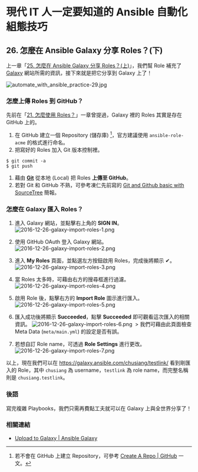 # 現代 IT 人一定要知道的 Ansible 自動化組態技巧

## 26. 怎麼在 Ansible Galaxy 分享 Roles？(下)

上一章「[25. 怎麼在 Ansible Galaxy 分享 Roles？(上)](25.how_to_share_roles_on_galaxy-1.md)」，我們幫 Role 補充了 [Galaxy][ansible_galaxy] 網站所需的資訊，接下來就是把它分享到 Galaxy 上了！

![automate_with_ansible_practice-29.jpg](imgs/automate_with_ansible_practice-29.jpg)

[ansible_galaxy]: https://galaxy.ansible.com/


### 怎麼上傳 Roles 到 GitHub？

先前在「[21. 怎麼使用 Roles？](21.how-to-use-the-roles.md)」一章曾提過，Galaxy 裡的 Roles 其實是存在 GitHub 上的。

1. 在 GitHub 建立一個 Repository (儲存庫) [^1]，官方建議使用 `ansible-role-acme` 的格式進行命名。
1. 把寫好的 Roles 加入 Git 版本控制裡。

  ```
  $ git commit -a
  $ git push
  ```

1. 藉由 **[Git][git_official]** 從本地 (Local) 把 Roles **上傳至 GitHub**。
1. 若對 Git 和 GitHub 不熟，可參考凍仁先前寫的 [Git and Github basic with SourceTree][git_and_github_basic_with_sourcetree] 簡報。

[git_official]: https://git-scm.com/
[git_and_github_basic_with_sourcetree]: https://speakerdeck.com/chusiang/git-and-github-basic-with-sourcetree


### 怎麼在 Galaxy 匯入 Roles？

1. 進入 Galaxy 網站，並點擊右上角的 **SIGN IN**。
  ![2016-12-26-galaxy-import-roles-1.png](imgs/2016-12-26-galaxy-import-roles-1.png)

1. 使用 GitHub OAuth 登入 Galaxy 網站。
  ![2016-12-26-galaxy-import-roles-2.png](imgs/2016-12-26-galaxy-import-roles-2.png)

1. 進入 **My Roles** 頁面，並點選左方按鈕啟用 Roles，完成後將顯示 ✔。
  ![2016-12-26-galaxy-import-roles-3.png](imgs/2016-12-26-galaxy-import-roles-3.png)

1. 當 Roles 太多時，可藉由右方的搜尋框進行過濾。
  ![2016-12-26-galaxy-import-roles-4.png](imgs/2016-12-26-galaxy-import-roles-4.png)

1. 啟用 Role 後，點擊右方的 **Import Role** 圖示進行匯入。
  ![2016-12-26-galaxy-import-roles-5.png](imgs/2016-12-26-galaxy-import-roles-5.png)

1. 匯入成功後將顯示 **Succeeded**，點擊 **Succeeded** 即可觀看這次匯入的相關資訊。
  ![2016-12-26-galaxy-import-roles-6.png](imgs/2016-12-26-galaxy-import-roles-6.png)
  > 我們可藉由此頁面檢查 Meta Data (`meta/main.yml`) 的設定是否有誤。

1. 若想自訂 Role name，可透過 **Role Settings** 進行更改。
  ![2016-12-26-galaxy-import-roles-7.png](imgs/2016-12-26-galaxy-import-roles-7.png)

以上，現在我們可以在 https://galaxy.ansible.com/chusiang/testlink/ 看到剛匯入的 Role，其中 `chusiang` 為 username，`testlink` 為 role name，而完整名稱則是 `chusiang.testlink`。


### 後語

寫完複雜 Playbooks，我們只需再費點工夫就可以在 Galaxy 上與全世界分享了！


### 相關連結

- [Upload to Galaxy | Ansible Galaxy][ansible_galaxy_upload_to_galaxy]

[ansible_galaxy_upload_to_galaxy]: https://galaxy.ansible.com/intro#role-galaxy


[^1]: 若不會在 GitHub 上建立 Repository，可參考 [Create A Repo | GitHub][create_a_repo] 一文。

[create_a_repo]: https://help.github.com/articles/create-a-repo/。

